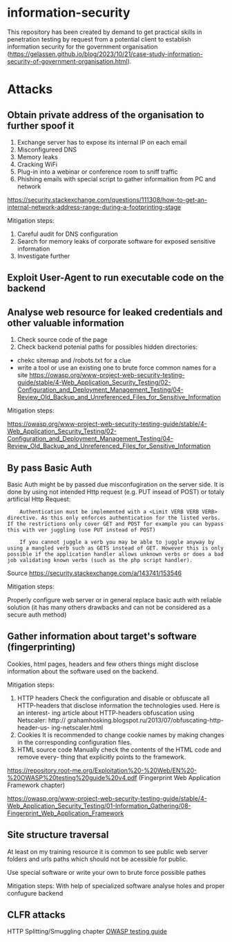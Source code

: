 # information-security
This repository has been created by demand to get practical skills in penetration testing by request from a potential client to establish information security for the government organisation (<a href="https://gelassen.github.io/blog/2023/10/21/case-study-information-security-of-government-organisation.html">https://gelassen.github.io/blog/2023/10/21/case-study-information-security-of-government-organisation.html</a>). 

# Attacks

## Obtain private address of the organisation to further spoof it
1. Exchange server has to expose its internal IP on each email
2. Misconfigureed DNS
3. Memory leaks
4. Cracking WiFi
5. Plug-in into a webinar or conference room to sniff traffic
6. Phishing emails with special script to gather informaition from PC and network

<a href="https://security.stackexchange.com/questions/111308/how-to-get-an-internal-network-address-range-during-a-footprinting-stage">https://security.stackexchange.com/questions/111308/how-to-get-an-internal-network-address-range-during-a-footprinting-stage</a>

Mitigation steps:

1. Careful audit for DNS configuration 
2. Search for memory leaks of corporate software for exposed sensitive information
3. Investigate further

## Exploit User-Agent to run executable code on the backend

## Analyse web resource for leaked credentials and other valuable information 
1. Check source code of the page
2. Check backend potenial paths for possibles hidden directories:
  - chekc sitemap and /robots.txt for a clue
  - write a tool or use an existing one to brute force common names for a site
https://owasp.org/www-project-web-security-testing-guide/stable/4-Web_Application_Security_Testing/02-Configuration_and_Deployment_Management_Testing/04-Review_Old_Backup_and_Unreferenced_Files_for_Sensitive_Information

Mitigation steps:

https://owasp.org/www-project-web-security-testing-guide/stable/4-Web_Application_Security_Testing/02-Configuration_and_Deployment_Management_Testing/04-Review_Old_Backup_and_Unreferenced_Files_for_Sensitive_Information

## By pass Basic Auth
Basic Auth might be by passed due misconfugiration on the server side. It is done by using not intended Http request (e.g. PUT insead of POST) or totaly artificial Http Request: 
```
    Authentication must be implemented with a <Limit VERB VERB VERB> directive. As this only enforces authentication for the listed verbs. If the restrictions only cover GET and POST for example you can bypass this with ver juggling (use PUT instead of POST)

    If you cannot juggle a verb you may be able to juggle anyway by using a mangled verb such as GETS instead of GET. However this is only possible if the application handler allows unknown verbs or does a bad job validating known verbs (such as the php script handler).
```
Source https://security.stackexchange.com/a/143741/153546

Mitigation steps: 

Properly configure web server or in general replace basic auth with reliable solution (it has many others drawbacks and can not be considered as a secure auth method)

## Gather information about target's software (fingerprinting)
Cookies, html pages, headers and few others things might disclose information about the software used on the backend. 

Mitigation steps: 

1. HTTP headers
  Check the configuration and disable or obfuscate all HTTP-headers
  that disclose information the technologies used. Here is an interest-
  ing article about HTTP-headers obfuscation using Netscaler: http://
  grahamhosking.blogspot.ru/2013/07/obfuscating-http-header-us-
  ing-netscaler.html
2. Cookies
  It is recommended to change cookie names by making changes in the
  corresponding configuration files.
3. HTML source code
  Manually check the contents of the HTML code and remove every-
  thing that explicitly points to the framework.

https://repository.root-me.org/Exploitation%20-%20Web/EN%20-%20OWASP%20testing%20guide%20v4.pdf (Fingerprint Web Application Framework chapter)

https://owasp.org/www-project-web-security-testing-guide/stable/4-Web_Application_Security_Testing/01-Information_Gathering/08-Fingerprint_Web_Application_Framework

## Site structure traversal
At least on my training resource it is common to see public web server folders and urls paths which should not be acessible for public. 

Use special software or write your own to brute force possible pathes

Mitigation steps:
With help of specialized software analyse holes and proper confugure backend

## CLFR attacks

HTTP Splitting/Smuggling chapter <a href="https://repository.root-me.org/Exploitation%20-%20Web/EN%20-%20OWASP%20testing%20guide%20v4.pdf">OWASP testing guide</a>

